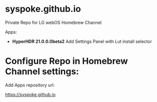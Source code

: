 # syspoke.github.io
Private Repo for LG webOS Homebrew Channel

Apps:
* __HyperHDR 21.0.0.0beta2__
  Add Settings Panel with Lut install selector


# Configure Repo in Homebrew Channel settings:

Add Apps repository url:

https://syspoke.github.io
